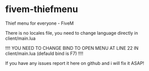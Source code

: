 # fivem-thiefmenu
Thief menu for everyone - FiveM

There is no locales file, you need to change language directly in client/main.lua

!!!! YOU NEED TO CHANGE BIND TO OPEN MENU AT LINE 22 IN client/main.lua (defauld bind is F7) !!!!

If you have any issues report it here on github and i will fix it ASAP!
